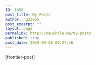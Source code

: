 ```yaml
---
ID: 1658
post_title: My Posts
author: ng23055
post_excerpt: ""
layout: page
permalink: http://newshole.me/my-posts
published: true
post_date: 2019-09-26 00:27:46
---
```

[frontier-post]